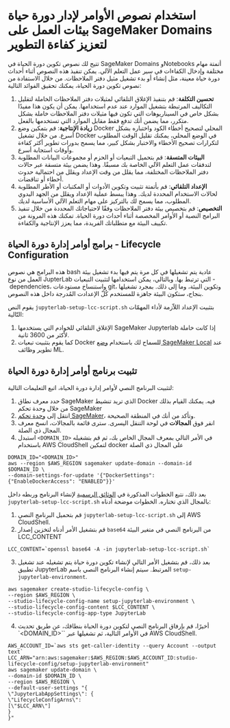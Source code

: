 # استخدام نصوص الأوامر لإدار دورة حياة بيئات العمل على SageMaker Domains لتعزيز كفاءة التطوير

تتيح لك نصوص تكوين دورة الحياة في SageMaker Domains وNotebooks أتمتة مهام مختلفة وإدخال الكفاءات في سير عمل التعلم الآلي. يمكن تنفيذ هذه النصوص أثناء أحداث دورة حياة معينة، مثل إنشاء أو بدء تشغيل مثيل دفتر الملاحظات. من خلال الاستفادة من نصوص تكوين دورة الحياة، يمكنك تحقيق الفوائد التالية:

1. **تحسين التكلفة**: قم بتنفيذ الإغلاق التلقائي لمثيلات دفتر الملاحظات الخاملة لتقليل التكاليف المرتبطة بتشغيل الموارد عند عدم استخدامها. يمكن أن يكون هذا مفيدًا بشكل خاص في السيناريوهات التي تكون فيها مثيلات دفتر الملاحظات خاملة بشكل متكرر، مما يضمن أنك تدفع فقط مقابل الموارد التي تستخدمها بالفعل.
2. **زيادة الإنتاجية**: قم بتمكين وضع Docker المحلي لتصحيح أخطاء الكود واختباره بشكل أسرع. من خلال تشغيل Docker في الوضع المحلي، يمكنك تقليل الوقت المطلوب لتكرارات تصحيح الأخطاء والاختبار بشكل كبير، مما يسمح بدورات تطوير أكثر كفاءة وأوقات استجابة أسرع.
3. **البيئات المتسقة**: قم بتحميل التبعيات أو الحزم أو مجموعات البيانات المطلوبة لتدفقات عمل التعلم الآلي الخاصة بك مسبقًا. وهذا يضمن بيئة متسقة عبر حالات دفتر الملاحظات المختلفة، مما يقلل من وقت الإعداد ويقلل من احتمالية حدوث أخطاء أو تناقضات.
4. **الإعداد التلقائي**: قم بأتمتة تثبيت وتكوين الأدوات أو المكتبات أو الأطر المطلوبة لحالات الاستخدام المحددة لديك. وهذا يبسط عملية الإعداد ويقلل من الجهد اليدوي المطلوب، مما يسمح لك بالتركيز على مهام التعلم الآلي الأساسية لديك.
5. **التخصيص**: قم بتخصيص بيئة دفتر الملاحظات وفقًا لاحتياجاتك المحددة من خلال تنفيذ البرامج النصية أو الأوامر المخصصة أثناء أحداث دورة الحياة. تمكنك هذه المرونة من تكييف البيئة مع متطلباتك الفريدة، مما يعزز الإنتاجية والكفاءة.

## برامج أوامر إدارة دورة الحياة - Lifecycle Configuration

هذه البرامج هي نصوص bash عادية يتم تشغيلها في كل مرة يتم فيها بدء تشغيل بيئة العمل من نوع JupterLab التي ترتبط بها.
وبالتالي، يمكن استخدامها لتثبيت التبعيات - dependencies، واستنساخ مستودعات git، وتكوين البيئة، وما إلى ذلك.
بمجرد تشغيلها بنجاح، ستكون البيئة جاهزة للمستخدم كُلّ الإعدادت المُدرجة داخل هذه النصوص.

يقوم النص `jupyterlab-setup-lcc-script.sh` بتثبيت الإعداد اللاّزمة لأداء المهمّات التّالية:

1. الإغلاق التلقائي للخوادم التي يستخدمها SageMaker Jupyterlab إذا كانت خاملة لأكثر من 3600 ثانية.
2. كما يقوم بتثبيت تبعيات Docker للسماح لك باستخدام [وضع SageMaker Local](https://docs.aws.amazon.com/sagemaker/latest/dg/pipelines-local-mode.html) عند تطوير وظائف ML.

## تثبيت برنامج أوامر إدارة دورة الحياة

لتثبيت البرنامج النصي لأوامر إدارة دورة الحياة، اتبع التعليمات التالية:

1. حدد معرف نطاق SageMaker الذي تريد تنشيط Docker فيه. يمكنك القيام بذلك من خلال وحدة تحكم SageMaker
1. انتقل إلى [وحدة تحكم SageMaker](https://console.aws.amazon.com/sagemaker/home)، وتأكد من أنك في المنطقة الصحيحة.
2. انقر فوق **المجالات** في لوحة التنقل اليسرى. سترى قائمة بالمجالات، انسخ معرف المجال ذي الصلة.
2. استبدل `<DOMAIN_ID>` في الأمر التالي بمعرف المجال الخاص بك، ثم قم بتشغيله باستخدام AWS CloudShell لتمكين docker على المجال ذي الصلة
```
DOMAIN_ID="<DOMAIN_ID>"
aws --region $AWS_REGION sagemaker update-domain --domain-id $DOMAIN_ID \
--domain-settings-for-update '{"DockerSettings": {"EnableDockerAccess": "ENABLED"}}'
```
بعد ذلك، نتبع الخطوات المذكورة في [الوثائق الرسمية](https://docs.aws.amazon.com/sagemaker/latest/dg/jl-lcc-create.html) لإنشاء البرنامج وربطه داخل `jupyterlab-setup-lcc-script.sh`
بالمجال الذي تختاره. الخطوات موضحة أدناه:

1. قم بتحميل البرنامج النصي `jupyterlab-setup-lcc-script.sh` إلى AWS CloudShell.
2. قم بتشغيل الأمر أدناه لتخزين إصدار `base64` من البرنامج النصي في متغير البيئة LCC_CONTENT
```
LCC_CONTENT=`openssl base64 -A -in jupyterlab-setup-lcc-script.sh`
```
3. بعد ذلك، قم بتشغيل الأمر التالي لإنشاء تكوين دورة حياة يتم تشغيله عند تشغيل تطبيق JupyterLab المرتبط. سيتم إنشاء البرنامج النصي باسم `setup-jupyterlab-environment`.
```
aws sagemaker create-studio-lifecycle-config \
--region $AWS_REGION \
--studio-lifecycle-config-name setup-jupyterlab-environment \
--studio-lifecycle-config-content $LCC_CONTENT \
--studio-lifecycle-config-app-type JupyterLab
```
4. أخيرًا، قم بإرفاق البرنامج النصي لتكوين دورة الحياة بنطاقك، عن طريق تحديث `<DOMAIN_ID>`` في الأوامر التالية، ثم تشغيلها عبر AWS CloudShell.
```
AWS_ACCOUNT_ID=`aws sts get-caller-identity --query Account --output text`
LCC_ARN="arn:aws:sagemaker:$AWS_REGION:$AWS_ACCOUNT_ID:studio-lifecycle-config/setup-jupyterlab-environment"
aws sagemaker update-domain \
--domain-id $DOMAIN_ID \
--region $AWS_REGION \
--default-user-settings "{
\"JupyterLabAppSettings\": {
\"LifecycleConfigArns\":
[\"$LCC_ARN\"]
}
}"
```